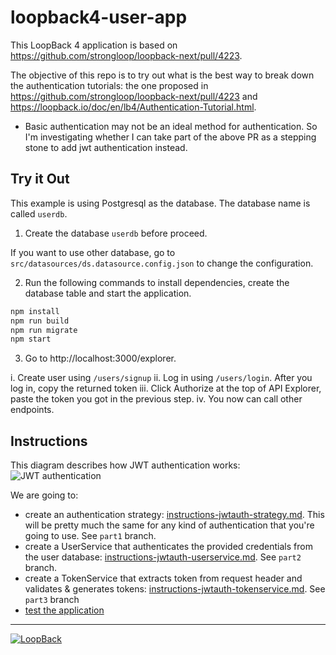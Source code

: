 # loopback4-user-app

This LoopBack 4 application is based on https://github.com/strongloop/loopback-next/pull/4223.

The objective of this repo is to try out what is the best way to break down the authentication tutorials: the one proposed in https://github.com/strongloop/loopback-next/pull/4223 and https://loopback.io/doc/en/lb4/Authentication-Tutorial.html.

- Basic authentication may not be an ideal method for authentication. So I'm investigating whether I can take part of the above PR as a stepping stone to add jwt authentication instead.

## Try it Out

This example is using Postgresql as the database. The database name is called `userdb`.

1. Create the database `userdb` before proceed.

If you want to use other database, go to `src/datasources/ds.datasource.config.json` to change the configuration.

2. Run the following commands to install dependencies, create the database table and start the application.

```sh
npm install
npm run build
npm run migrate
npm start
```

3. Go to http://localhost:3000/explorer.

i. Create user using `/users/signup`
ii. Log in using `/users/login`. After you log in, copy the returned token
iii. Click Authorize at the top of API Explorer, paste the token you got in the previous step.
iv. You now can call other endpoints.

## Instructions

This diagram describes how JWT authentication works:
![JWT authentication](https://loopback.io/pages/en/lb4/imgs/json_web_token_overview.png)

We are going to:

- create an authentication strategy: [instructions-jwtauth-strategy.md](instructions-auth-infrastructure.md). This will be pretty much the same for any kind of authentication that you're going to use. See `part1` branch.
- create a UserService that authenticates the provided credentials from the user database: [instructions-jwtauth-userservice.md](instructions-jwtauth-userservice.md). See `part2` branch.
- create a TokenService that extracts token from request header and validates & generates tokens: [instructions-jwtauth-tokenservice.md](instructions-jwtauth-tokenservice.md). See `part3` branch
- [test the application](instructions-jwtauth-test.md)

---

[![LoopBack](<https://github.com/strongloop/loopback-next/raw/master/docs/site/imgs/branding/Powered-by-LoopBack-Badge-(blue)-@2x.png>)](http://loopback.io/)
